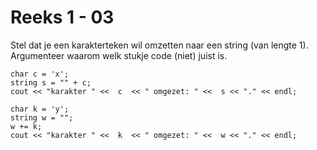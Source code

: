 # Reeks 1 - 03

Stel dat je een karakterteken wil omzetten naar een string (van lengte 1). Argumenteer waarom welk stukje code (niet) juist is.

    char c = 'x';
    string s = "" + c;
    cout << "karakter " <<  c  << " omgezet: " <<  s << "." << endl;

    char k = 'y';
    string w = "";
    w += k;
    cout << "karakter " <<  k  << " omgezet: " <<  w << "." << endl;
